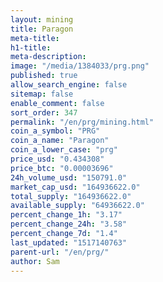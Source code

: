 ```yaml
---
layout: mining
title: Paragon
meta-title: 
h1-title: 
meta-description: 
image: "/media/1384033/prg.png"
published: true
allow_search_engine: false
sitemap: false
enable_comment: false
sort_order: 347
permalink: "/en/prg/mining.html"
coin_a_symbol: "PRG"
coin_a_name: "Paragon"
coin_a_lower_case: "prg"
price_usd: "0.434308"
price_btc: "0.00003696"
24h_volume_usd: "150791.0"
market_cap_usd: "164936622.0"
total_supply: "164936622.0"
available_supply: "64936622.0"
percent_change_1h: "3.17"
percent_change_24h: "3.58"
percent_change_7d: "1.4"
last_updated: "1517140763"
parent-url: "/en/prg/"
author: Sam
---
```



